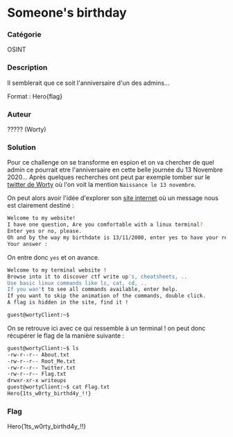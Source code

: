 # Someone's birthday

### Catégorie
OSINT

### Description
Il semblerait que ce soit l'anniversaire d'un des admins...

Format : Hero{flag}

### Auteur
????? (Worty)

### Solution
Pour ce challenge on se transforme en espion et on va chercher de quel admin ce pourrait etre l'anniversaire en cette belle journée du 13 Novembre 2020...
Après quelques recherches ont peut par exemple tomber sur le [twitter de Worty](https://twitter.com/WortySTO) où l'on voit la mention `Naissance le 13 novembre`.

On peut alors avoir l'idée d'explorer son [site internet](https://wortysto.github.io/) où un message nous est clairement destiné : 
```bash
Welcome to my website!
I have one question, Are you comfortable with a linux terminal?
Enter yes or no, please.
Oh and by the way my birthdate is 13/11/2000, enter yes to have your reward!
Your answer :
```
On entre donc `yes` et on avance.
```bash
Welcome to my terminal website !
Browse into it to discover ctf write up's, cheatsheets, ..
Use basic linux commands like ls, cat, cd, ..
If you wan't to see all commands available, enter help.
If you want to skip the animation of the commands, double click.
A flag is hidden in the site, find it !

guest@wortyClient:~$ 
```
On se retrouve ici avec ce qui ressemble à un terminal ! on peut donc récupérer le flag de la manière suivante :
```bash
guest@wortyClient:~$ ls
-rw-r--r-- About.txt
-rw-r--r-- Root_Me.txt
-rw-r--r-- Twitter.txt
-rw-r--r-- Flag.txt
drwxr-xr-x writeups
guest@wortyClient:~$ cat Flag.txt
Hero{1ts_w0rty_birthd4y_!!}
```

### Flag
Hero{1ts_w0rty_birthd4y_!!}
